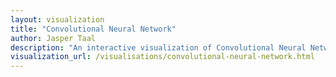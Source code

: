 ```yaml
---
layout: visualization
title: "Convolutional Neural Network"
author: Jasper Taal
description: "An interactive visualization of Convolutional Neural Network."
visualization_url: /visualisations/convolutional-neural-network.html
---
```

